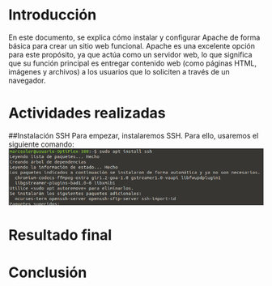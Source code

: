 # Introducción
En este documento, se explica cómo instalar y configurar Apache de forma básica para crear un sitio web funcional. Apache es una excelente opción para este propósito, ya que actúa como un servidor web, lo que significa que su función principal es entregar contenido web (como páginas HTML, imágenes y archivos) a los usuarios que lo soliciten a través de un navegador.

# Actividades realizadas
##Instalación SSH
Para empezar, instalaremos SSH. Para ello, usaremos el siguiente comando:
![UD4: Trabajo en remoto"/imagenes/cap1.png](https://raw.githubusercontent.com/Suli427/portfolioDAW/refs/heads/main/UD4%3A%20Trabajo%20en%20remoto/imagenes/cap1.png)

# Resultado final

# Conclusión

